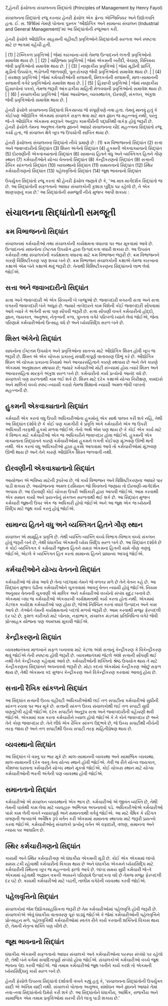 7_હેનરી ફેયોલના સંચાલનના સિદ્ધાંતો
(Principles of Management by Henry Fayol)

સંચાલનના સિદ્ધાંતો રજૂ કરનાર હેનરી ફેયોલ એક ફ્રેન્ચ એન્જિનિયર અને ઉદ્યોગપતિ હતા. ઈ. સ. 1916માં તેમણે પોતાના પુસ્તક ‘ઔદ્યોગિક અને સામાન્ય સંચાલન (Industrial and General Management)'માં આ સિદ્ધાંતોની રજૂઆત કરી.

હેનરી ફેયોલે ઔદ્યોગિક સાહસની વહીવટી પ્રવૃત્તિઓને સિદ્ધાંતોની સરળતા અને સ્પષ્ટતા માટે છ ભાગમાં વહેંચી હતી.

| (1) | ટેક્નિકલ પ્રવૃત્તિઓ | જેમાં કારખાના-યંત્રો તેમજ ઉત્પાદનને લગતી પ્રવૃત્તિઓનો સમાવેશ થાય છે. |
| (2) | વાણિજ્ય પ્રવૃત્તિઓ | જેમાં એકમની ખરીદી, વેચાણ, વિનિમય જેવી પ્રવૃત્તિઓનો સમાવેશ થાય છે. |
| (3) | નાણાકીય પ્રવૃત્તિઓ | જેમાં મૂડીની પ્રાપ્તિ, મૂડીનો ઉપયોગ, ભંડોળની જાળવણી, પુન:રોકાણ જેવી પ્રવૃત્તિઓનો સમાવેશ થાય છે. |
| (4) | સંરક્ષણ પ્રવૃત્તિઓ | જેમાં કર્મચારીઓની સલામતી, મિલકતોની સલામતી, માલ-સામાનની સલામતી વગેરે પ્રવૃત્તિઓનો સમાવેશ થાય છે. |
| (5) | હિસાબી પ્રવૃત્તિઓ | જેમાં નાણાકીય હિસાબોનાં પત્રકો, તેમજ જરૂરી આંકડાકીય માહિતી મેળવવાની પ્રવૃત્તિઓનો સમાવેશ થાય છે. |
| (6) | સંચાલકીય પ્રવૃત્તિઓ | જેમાં આયોજન, વ્યવસ્થાતંત્ર, દોરવણી, સંકલન, અંકુશ જેવી પ્રવૃત્તિઓનો સમાવેશ થાય છે. |

હેનરી ફેયોલે સંચાલનના સિદ્ધાંતો વિકસાવ્યા જે સંપૂર્ણપણે નવા હતા. તેમનું માનવું હતું કે કોઈપણ ઔદ્યોગિક એકમમાં સંચાલકે સફળ થવા માટે માત્ર જ્ઞાન જ મહત્ત્વનું નથી, પરંતુ જે-તે ઔદ્યોગિક એકમના સ્વરૂપને અનુરૂપ કામગીરીની પદ્ધતિથી વાકેફ હોવું જરૂરી છે. હેનરી ફેયોલે તેમના અનુભવ તેમજ જ્ઞાનને આધારે સંચાલનના ચૌદ મહત્ત્વના સિદ્ધાંતો રજૂ કર્યા હતા, જે સંચાલન ક્ષેત્રે ખૂબ જ ઉપયોગી સાબિત થયા છે.

હેનરી ફેયોલના સંચાલનના સિદ્ધાંતો નીચે પ્રમાણે છે :
(1) ક્રમ વિભાજનનો સિદ્ધાંત
(2) સત્તા અને જવાબદારીનો સિદ્ધાંત
(3) શિસ્ત અંગેનો સિદ્ધાંત
(4) હુકમની એકવાક્યતાનો સિદ્ધાંત
(5) દોરવણીની એકવાક્યતાનો સિદ્ધાંત
(6) સામાન્ય હિતને વધુ અને વ્યક્તિગત હિતને ગૌણ સ્થાન
(7) કર્મચારીઓને યોગ્ય વેતનનો સિદ્ધાંત
(8) કેન્દ્રીકરણનો સિદ્ધાંત
(9) સત્તાની રૈખિક સાંકળનો સિદ્ધાંત
(10) વ્યવસ્થાનો સિદ્ધાંત
(11) સમાનતાનો સિદ્ધાંત
(12) સ્થિર કર્મચારીગણનો સિદ્ધાંત
(13) પહેલવૃત્તિનો સિદ્ધાંત
(14) જૂથ ભાવનાનો સિદ્ધાંત

ઉપર્યુક્ત સિદ્ધાંતો રજૂ કરતાં શ્રી હેનરી ફેયોલ જણાવે છે કે, 'આ માત્ર માર્ગદર્શક સિદ્ધાંતો જ છે. આ સિદ્ધાંતોની સફળતાનો આધાર સંચાલકોની કુશાગ્ર બુદ્ધિ પર રહેલો છે, તે એક શાણપણનું કામ છે.' આ સિદ્ધાંતોની સમજૂતી નીચે મુજબ આપી શકાય :

# સંચાલનના સિદ્ધાંતોની સમજૂતી

## ક્રમ વિભાજનનો સિદ્ધાંત

સંચાલનમાં કર્મચારીઓ તથા સંચાલકોની કાર્યક્ષમતા વધારવા પર ભાર મૂકવામાં આવે છે. ઉત્પાદનનાં સાધનોના ઈષ્ટતમ ઉપયોગ દ્વારા ઉત્પાદકતા વધારી શકાય છે. આ ઉપરાંત કર્મચારી તથા સંચાલકોની કાર્યક્ષમતા વધારવા માટે ક્રમ વિભાજન જરૂરી છે. ક્રમ વિભાજનને કારણે વિશિષ્ટીકરણ પણ શક્ય બને છે. ક્રમ વિભાજન સંચાલકોની કક્ષાએ તેમજ કારખાના કક્ષાએ એમ બંને કક્ષાએ થવું જરૂરી છે. તેનાથી વિશિષ્ટીકરણના સિદ્ધાંતનો લાભ લેવો જોઈએ.

## સત્તા અને જવાબદારીનો સિદ્ધાંત

સત્તા અને જવાબદારી એ એક સિક્કાની બે બાજુઓ છે. જવાબદારી વગરની સત્તા અને સત્તા વગરની જવાબદારી બંને અધૂરાં છે. જ્યારે તાબેદારને કામ વિશેની કોઈ જવાબદારી સોંપવામાં આવે ત્યારે તે અંગેની સત્તા પણ સોંપવી જરૂરી છે. સત્તા સોંપણી વખતે કર્મચારીનો હોદ્દો, જ્ઞાન, લાયકાત, અનુભવ, નેતૃત્વની કળા, પુખ્તતા વગેરે પરિબળો ધ્યાને લેવાં જોઈએ, જેના પરિણામે કર્મચારીઓનો ઉત્સાહ વધે છે અને ધ્યેયસિદ્ધિ સરળ બને છે.

## શિસ્ત અંગેનો સિદ્ધાંત

સાધનોના ઈષ્ટતમ ઉપયોગ અને પ્રવૃત્તિઓના સાતત્ય માટે ઔદ્યોગિક શિસ્ત હોવી ખૂબ જ જરૂરી છે. શિસ્ત એ એક ચોક્કસ પ્રકારનું સંવાદિતાપૂર્ણ વાતાવરણ ઊભું કરે છે. ઔદ્યોગિક શિસ્ત એ ચોક્કસ પ્રકારના નિયમો અને આચારસંહિતાને કારણે સ્થપાય છે અને તેને કારણે એકમમાં અનુશાસન સ્થપાય છે; જ્યારે કર્મચારીઓ મોટી સંખ્યામાં હોય ત્યારે શિસ્ત અને આચારસંહિતા મારફતે અંકુશ સરળ બને છે. કર્મચારીનો કાર્ય પ્રત્યેનો આનંદ વધે છે. સંચાલકો પણ સરળતાથી કામ લઈ શકે છે. શિસ્ત માટે દરેક કક્ષાએ યોગ્ય નિરીક્ષણ, કામદારો અને માલિકો વચ્ચે સ્પષ્ટ-ન્યાયી કરારો તેમજ શિક્ષાનો ન્યાયી અમલ જેવી બાબતો મહત્ત્વની છે.

## હુકમની એકવાક્યતાનો સિદ્ધાંત

કર્મચારી એક કરતાં વધુ ઉપરી અધિકારીઓના હુકમોનું એક સાથે પાલન કરી શકે નહિ, તેથી આ સિદ્ધાંત દર્શાવે છે કે કોઈ પણ કામગીરી કે પ્રવૃત્તિ અંગે કર્મચારીને એક જ ઉપરી અધિકારી તરફથી હુકમો મળવા જોઈએ. તેનો અર્થ એમ પણ થાય છે કે કોઈ એક કાર્ય માટે કે વિભાગ માટે કર્મચારીઓ એક જ અધિકારીને જવાબદાર હોવા જોઈએ. હુકમની એક વાક્યતાના સિદ્ધાંતને કારણે કર્મચારીઓમાં હુકમને લગતી કોઈપણ મૂંઝવણ ઊભી થતી નથી. એક કરતાં વધુ અધિકારીઓ દ્વારા હુકમો આપવામાં આવે તો કર્મચારીઓમાં મૂંઝવણ ઊભી થાય છે અને તેને કારણે ઔદ્યોગિક શિસ્ત જળવાતી નથી.

## દોરવણીની એકવાક્યતાનો સિદ્ધાંત

આયોજન એ ભવિષ્ય માટેની રૂપરેખા છે, જે કાર્ય વિભાજન અને વિશિષ્ટીકરણના આધારે પાર પાડી શકાય છે. આયોજનના અમલ દરમિયાન જો વિચલનો જણાય તો દોરવણી-માર્ગદર્શન અપાય છે. આ દોરવણી કોઈ ચોક્કસ ઉપરી અધિકારી દ્વારા આપવી જોઈએ. આમ કરવાથી એક સમાન કાર્યો અને પ્રયત્નોનું સંકલન સરળતાથી થઈ શકે છે. આ સિદ્ધાંત મુજબ કર્મચારી જૂથની ઉપર એક જ અધિકારી હોવો જોઈએ અને આ જૂથ એક જ ધ્યેયની સિદ્ધિ માટે જૂથ કાર્ય કરતું હોવું જોઈએ.

## સામાન્ય હિતને વધુ અને વ્યક્તિગત હિતને ગૌણ સ્થાન

સંચાલન એ સામૂહિક પ્રવૃત્તિ છે. તેથી વ્યક્તિ-વ્યક્તિ વચ્ચે વિભાગ-વિભાગ વચ્ચે સંકલન હોવું જરૂરી બને છે, તેથી ધંધાકીય એકમની ધ્યેય સિદ્ધિ સરળ બને છે. આ સિદ્ધાંત દર્શાવે છે કે કોઈ વ્યક્તિગત કે કર્મચારી જૂથના હિતને સમગ્ર એકમના હિતની સામે ગૌણ ગણવું જોઈએ, એટલે કે વ્યક્તિગત હિત કરતાં સામાન્ય હિતને પ્રાધાન્ય આપવું જોઈએ.

## કર્મચારીઓને યોગ્ય વેતનનો સિદ્ધાંત

કર્મચારીઓ જે સેવા આપે છે તેના બદલામાં તેમને જે વળતર મળે છે તેને વેતન કહે છે. આ સિદ્ધાંત મુજબ પેઢીના કર્મચારીઓને ચુકવવામાં આવતું વેતન ન્યાયી હોવું જોઈએ. નિયમ અનુસાર વેતનની ચુકવણી એ માલિક અને કર્મચારીઓ વચ્ચેનો સંબંધ સુદૃઢ બનાવે છે. એકમમાં બધા જ કર્મચારીઓ એકસરખી કાર્યક્ષમતાથી કાર્ય કરતા હોતા નથી. એકમમાં કેટલાક કાર્યદક્ષ કર્મચારીઓ પણ હોય છે, જેઓ નિશ્ચિત કરતાં વધારે ઉત્પાદન અને કામ આપે છે. તેઓને તેમની કાર્યક્ષમતાનો બદલો મળવો જરૂરી છે. આમ કરવાથી મજૂર ફેરબદલી દર ઘટે છે. કુશળ કારીગરો માટે બોનસ, નફાભાગ, સંચાલક મંડળમાં પ્રતિનિધિત્વ વગેરે જેવી પ્રોત્સાહક યોજના પણ અમલમાં મૂકાવી જોઈએ.

## કેન્દ્રીકરણનો સિદ્ધાંત

વ્યવસ્થાતંત્રના માળખાને સફળ બનાવવા માટે કેટલા અંશે સત્તાનું કેન્દ્રીકરણ કે વિકેન્દ્રીકરણ થવું જોઈએ તેની સ્પષ્ટતા હોવી જરૂરી છે. વ્યવસ્થાતંત્રમાં જેટલે અંશે સત્તાની સોંપણી થઈ નથી તેને કેન્દ્રીકરણ કહેવામાં આવે છે. કર્મચારીઓની શક્તિનો શ્રેષ્ઠ ઉપયોગ થાય તે માટે કેન્દ્રીકરણના સિદ્ધાંતને અપનાવવો જરૂરી છે. મોટા કદનાં એકમોમાં કેન્દ્રીકરણ ઓછું સફળ થાય છે, તેથી એકમના કદ મુજબ કેન્દ્રીકરણ અને વિકેન્દ્રીકરણ કરવામાં આવતું હોય છે.

## સત્તાની રૈખિક સાંકળનો સિદ્ધાંત

આ સિદ્ધાંત સત્તાની ઉચ્ચ વહીવટી અધિકારીઓથી લઈ તળ સપાટીના કર્મચારીઓ સુધીની સાંકળ રચવા પર ભાર મૂકે છે. સત્તાની સાંકળ ઉચ્ચ સંચાલકોથી લઈ તળ સપાટી સુધી વણતૂટેલી રહેવી જોઈએ. દરેક સપાટીને અનુરૂપ સત્તા અને જવાબદારીની વહેંચણી થવી જોઈએ. એકમમાં કામ કરતા કર્મચારીને ખ્યાલ હોવો જોઈએ કે તે કોને જવાબદાર છે અને તેને કોણ જવાબદાર છે. તેને લીધે એક રૈખિક સાંકળ ઉદ્ભવે છે, જે ઉચ્ચ સપાટીથી નીચેની તરફ જાય છે અને તળ સપાટીથી ઉચ્ચ સપાટી તરફ માહિતીપ્રેષણ થાય છે.

## વ્યવસ્થાનો સિદ્ધાંત

આ સિદ્ધાંત બે વસ્તુ પર ભાર મૂકે છે: માલ-સામાનની વ્યવસ્થા અને સામાજિક વ્યવસ્થા. માલ-સામાનની દરેક વસ્તુ તેના યોગ્ય સ્થાને હોવી જોઈએ. તેવી જ રીતે યોગ્ય લાયકાત, કૌશલ્ય ધરાવતા કર્મચારીને યોગ્ય સ્થાને મૂકવો જોઈએ. કોઈ ચોક્કસ સ્થાન માટે યોગ્ય કર્મચારીઓની ભરતી અંગેની પણ વ્યવસ્થા હોવી જોઈએ.

## સમાનતાનો સિદ્ધાંત

કર્મચારીઓ એ સંચાલન વ્યવસ્થાનો એક ભાગ છે. કર્મચારીઓ એ જીવંત વ્યક્તિ છે, તેથી તેમની પાસેથી કામ લેવા માટે વ્યવહારુ અભિગમ અપનાવવો પડે. અધિકારીઓએ કર્મચારીઓ પાસે કામ લેતી વખતે ન્યાયપૂર્ણ અને સમાનતાથી વર્તવું જોઈએ. આ માટે વૈષિક કે રઢિંગત વલણની જગ્યાએ અવૈષિક રૂપે વર્તન કરી એકમમાં સમાનતા સ્થાપવા માટે જરૂરી પ્રયત્નો કરવા જોઈએ. કર્મચારીઓનું સંચાલકો પ્રત્યેનું વર્તન એ વફાદારી, વલણ, સમાનતા અને ન્યાય પર આધારિત છે.

## સ્થિર કર્મચારીગણનો સિદ્ધાંત

કાયમી અને સ્થિર કર્મચારીગણ એ ધંધાકીય એકમની મૂડી છે. કોઈ એક એકમમાં લાંબો સમય ટકી રહેવાથી કર્મચારીનો વિકાસ થાય છે અને ધંધાકીય એકમને ધ્યેયસિદ્ધિ માટે કર્મચારીની સ્થિરતા ખૂબ જ મહત્ત્વનો ફાળો આપે છે. લાંબા સમય સુધી કર્મચારી જે-તે એકમમાં રહેવાથી અજ્ઞાન વક્રની અસરને પરિણામે ઉત્પાદકતા વધે છે તેમજ મજૂર ફેરબદલી દર ઘટે છે. કાયમી કર્મચારીઓ માટે બઢતી, તાલીમ વગેરેની વ્યવસ્થા કરવી જોઈએ.

## પહેલવૃત્તિનો સિદ્ધાંત

સંચાલકોમાં જેમ ઉદ્યોગસાહસિકતા જરૂરી છે તેમ કર્મચારીઓમાં પહેલવૃત્તિ હોવી જરૂરી છે. સંચાલકોએ એવું ધંધાકીય વાતાવરણ પૂરું પાડ્યું જોઈએ કે જેમાં કર્મચારીઓની પહેલવૃત્તિને પ્રોત્સાહન મળે. પહેલવૃત્તિથી કર્મચારીઓમાં સ્વતંત્ર રીતે કાર્ય કરવાની શક્તિનો વિકાસ થાય છે, તેમની નેતૃત્વ શક્તિ પણ ખીલે છે.

## જૂથ ભાવનાનો સિદ્ધાંત

ધંધાકીય એકમની સફળતાનો આધાર સંચાલકો અને કર્મચારીઓના પરસ્પર સંબંધો પર રહેલો છે, તેથી બંને વર્ગમાં સંવાદિતાપૂર્ણ સંબંધો હોવા જોઈએ. સંચાલકોએ કર્મચારીઓ વચ્ચે જૂથ ભાવના પેદા કરવી જોઈએ. જો તમામ કર્મચારીઓ જૂથ બનીને કાર્ય કરશે તો એકમની ધ્યેયસિદ્ધિનું કાર્ય સરળ બને છે.

હેનરી ફેયોલે ઉપરના સિદ્ધાંતો દર્શાવતી વખતે કહ્યું હતું કે, ‘સંચાલનના સિદ્ધાંતોની ઉપર્યુક્ત યાદી એ અંતિમ યાદી નથી. સંચાલકો પોતાના અનુભવ, સંશોધન અને જ્ઞાનને આધારે તેમાં નવા-નવા સિદ્ધાંતોનો ઉમેરો કરી શકે છે. આ સિદ્ધાંતોને ધંધાકીય, આર્થિક, રાજકીય અને સામાજિક એમ તમામ પ્રવૃત્તિઓમાં સરખી રીતે લાગુ પાડી શકાય છે.'
